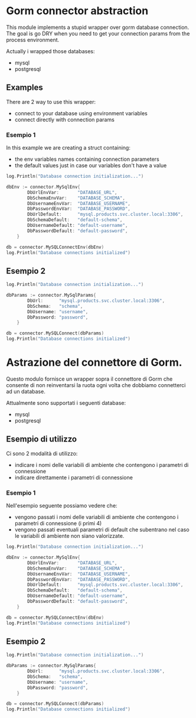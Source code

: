 # Gorm connector abstraction

This module implements a stupid wrapper over gorm database connection. The goal is go DRY when you need to get your connection params from the process environment.

Actually i wrapped those databases:
- mysql
- postgresql

## Examples

There are 2 way to use this wrapper:
- connect to your database using environment variables
- connect directly with connection params

### Esempio 1

In this example we are creating a struct containing:
- the env variables names containing connection parameters
- the default values just in case our variables don't have a value

```go
log.Println("Database connection initialization...")

dbEnv := connector.MySqlEnv{
		DbUrlEnvVar:       "DATABASE_URL",
		DbSchemaEnvVar:    "DATABASE_SCHEMA",
		DbUsernameEnvVar:  "DATABASE_USERNAME",
		DbPasswordEnvVar:  "DATABASE_PASSWORD",
		DbUrlDefault:      "mysql.products.svc.cluster.local:3306",
		DbSchemaDefault:   "default-schema",
		DbUsernameDefault: "default-username",
		DbPasswordDefault: "default-password",
	}

db = connector.MySQLConnectEnv(dbEnv)
log.Println("Database connections initialized")
```

## Esempio 2

```go
log.Println("Database connection initialization...")

dbParams := connector.MySqlParams{
		DbUrl:      "mysql.products.svc.cluster.local:3306",
		DbSchema:   "schema",
		DbUsername: "username",
		DbPassword: "password",
	}

db = connector.MySQLConnect(dbParams)
log.Println("Database connections initialized")
```

# Astrazione del connettore di Gorm.

Questo modulo fornisce un wrapper sopra il connettore di Gorm che consente di non reinventarsi la ruota ogni volta che dobbiamo connetterci ad un database.

Attualmente sono supportati i seguenti database:
- mysql
- postgresql

## Esempio di utilizzo

Ci sono 2 modalità di utilizzo:
- indicare i nomi delle variabili di ambiente che contengono i parametri di connessione
- indicare direttamente i parametri di connessione

### Esempio 1

Nell'esempio seguente possiamo vedere che:
- vengono passati i nomi delle variabili di ambiente che contengono i parametri di connessione (i primi 4)
- vengono passati eventuali parametri di default che subentrano nel caso le variabili di ambiente non siano valorizzate.

```go
log.Println("Database connection initialization...")

dbEnv := connector.MySqlEnv{
		DbUrlEnvVar:       "DATABASE_URL",
		DbSchemaEnvVar:    "DATABASE_SCHEMA",
		DbUsernameEnvVar:  "DATABASE_USERNAME",
		DbPasswordEnvVar:  "DATABASE_PASSWORD",
		DbUrlDefault:      "mysql.products.svc.cluster.local:3306",
		DbSchemaDefault:   "default-schema",
		DbUsernameDefault: "default-username",
		DbPasswordDefault: "default-password",
	}

db = connector.MySQLConnectEnv(dbEnv)
log.Println("Database connections initialized")
```

## Esempio 2

```go
log.Println("Database connection initialization...")

dbParams := connector.MySqlParams{
		DbUrl:      "mysql.products.svc.cluster.local:3306",
		DbSchema:   "schema",
		DbUsername: "username",
		DbPassword: "password",
	}

db = connector.MySQLConnect(dbParams)
log.Println("Database connections initialized")
```
